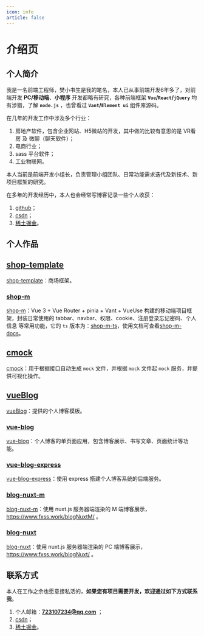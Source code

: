 ```yaml
---
icon: info
article: false
---
```


# 介绍页

## 个人简介

我是一名前端工程师，樊小书生是我的笔名，本人已从事前端开发6年多了，对前端开发 **PC/移动端**、**小程序** 开发都略有研究，各种前端框架 **`Vue`/`React`/`jQuery`** 均有涉猎，了解 **`node.js`** ，也曾看过 **`Vant`/`Element ui`** 组件库源码。

在几年的开发工作中涉及多个行业：

1. 房地产软件，包含企业网站、H5微站的开发，其中做的比较有意思的是 VR看房 及 微聊（聊天软件）；
2. 电商行业；
3. sass 平台软件；
4. 工业物联网。

本人当前是前端开发小组长，负责管理小组团队、日常功能需求迭代及新技术、新项目框架的研究。

在多年的开发经历中，本人也会经常写博客记录一些个人收获：

1. [github](https://github.com/fxss5201)；
2. [csdn](https://blog.csdn.net/fxss5201)；
3. [稀土掘金](https://juejin.cn/user/3702810892856808)。

## 个人作品

## [shop-template](https://github.com/shop-template)

[shop-template](https://github.com/shop-template)：商场框架。

### [shop-m](https://github.com/shop-template/shop-m)

[shop-m](https://github.com/shop-template/shop-m)：Vue 3 + Vue Router + pinia + Vant + VueUse 构建的移动端项目框架，封装日常使用的 tabbar、navbar、权限、cookie、注册登录忘记密码、个人信息 等常用功能，它的 `ts` 版本为：[shop-m-ts](https://github.com/shop-template/shop-m-ts)，使用文档可查看[shop-m-docs](https://shop-template.github.io/shop-m-docs/)。

<PageSwiper :list="[
  { name: 'shop-m 截图', img: 'https://vkceyugu.cdn.bspapp.com/VKCEYUGU-f80fb055-eaa7-4008-b0c3-05194e370800/2a007c24-6bad-4e19-a660-4d7ee3518faa.png' },
  { name: 'navbar 截图', img: 'https://vkceyugu.cdn.bspapp.com/VKCEYUGU-f80fb055-eaa7-4008-b0c3-05194e370800/51d34e8e-66b9-4d16-aad5-04801b7b636f.png' },
  { name: 'tabbar 截图', img: 'https://vkceyugu.cdn.bspapp.com/VKCEYUGU-f80fb055-eaa7-4008-b0c3-05194e370800/f170841a-3a7b-46bc-877c-66d45d360aea.png' },
  { name: '签字板 截图', img: 'https://vkceyugu.cdn.bspapp.com/VKCEYUGU-f80fb055-eaa7-4008-b0c3-05194e370800/637d3da8-6023-4318-9ed7-c3c30607fca9.png' },
]"></PageSwiper>

## [cmock](https://github.com/fxss5201/cmock)

[cmock](https://github.com/fxss5201/cmock)：用于根据接口自动生成 `mock` 文件，并根据 `mock` 文件起 `mock` 服务，并提供可视化操作。

<PageSwiper :list="[
  { name: 'cmock 服务截图', img: 'https://vkceyugu.cdn.bspapp.com/VKCEYUGU-f80fb055-eaa7-4008-b0c3-05194e370800/bf28f809-f6b7-462b-964e-7c0b12eec406.png' },
  { name: 'cmock 可视化截图', img: 'https://vkceyugu.cdn.bspapp.com/VKCEYUGU-f80fb055-eaa7-4008-b0c3-05194e370800/6f74d4f7-a729-4cd6-9ba6-8f332f2ff65c.png' },
]"></PageSwiper>

## [vueBlog](https://github.com/vueBlog)

[vueBlog](https://github.com/vueBlog)：提供的个人博客模板。

### [vue-blog](https://github.com/vueBlog/vue-blog)

[vue-blog](https://github.com/vueBlog/vue-blog)：个人博客的单页面应用，包含博客展示、书写文章、页面统计等功能。

<PageSwiper :list="[
  { name: 'vue-blog 截图', img: 'https://vkceyugu.cdn.bspapp.com/VKCEYUGU-f80fb055-eaa7-4008-b0c3-05194e370800/7cc19bec-4732-4398-be33-50b9ff89c54a.png' },
  { name: 'vue-blog 编辑截图', img: 'https://vkceyugu.cdn.bspapp.com/VKCEYUGU-f80fb055-eaa7-4008-b0c3-05194e370800/181d1d98-e9b3-47b9-b798-975922f21b25.png' },
  { name: 'vue-blog 管理中心截图', img: 'https://vkceyugu.cdn.bspapp.com/VKCEYUGU-f80fb055-eaa7-4008-b0c3-05194e370800/9e7420da-6501-47b0-a8b1-697a0160c9c4.png' },
]"></PageSwiper>

### [vue-blog-express](https://github.com/vueBlog/vue-blog-express)

[vue-blog-express](https://github.com/vueBlog/vue-blog-express)：使用 express 搭建个人博客系统的后端服务。

### [blog-nuxt-m](https://github.com/vueBlog/blog-nuxt-m)

[blog-nuxt-m](https://github.com/vueBlog/blog-nuxt-m)：使用 nuxt.js 服务器端渲染的 M 端博客展示，<https://www.fxss.work/blogNuxtM/> 。

<PageSwiper :list="[
  { name: 'blog-nuxt-m 截图', img: 'https://vkceyugu.cdn.bspapp.com/VKCEYUGU-f80fb055-eaa7-4008-b0c3-05194e370800/77c5e9f1-0653-440c-8993-fb53b65e2876.png' },
  { name: 'blog-nuxt-m 列表截图', img: 'https://vkceyugu.cdn.bspapp.com/VKCEYUGU-f80fb055-eaa7-4008-b0c3-05194e370800/f1c1e870-9802-48f1-b113-5d8e20179481.png' },
  { name: 'blog-nuxt-m 详情截图', img: 'https://vkceyugu.cdn.bspapp.com/VKCEYUGU-f80fb055-eaa7-4008-b0c3-05194e370800/50d5a13d-4240-41c1-9547-68c66a09c899.png' },
]"></PageSwiper>

### [blog-nuxt](https://github.com/vueBlog/blog-nuxt)

[blog-nuxt](https://github.com/vueBlog/blog-nuxt)：使用 nuxt.js 服务器端渲染的 PC 端博客展示，<https://www.fxss.work/blogNuxt/> 。

## 联系方式

本人在工作之余也愿意接私活的，**如果您有项目需要开发，欢迎通过如下方式联系我**。

1. 个人邮箱：**723107234@qq.com** ；
2. [csdn](https://blog.csdn.net/fxss5201)；
3. [稀土掘金](https://juejin.cn/user/3702810892856808)。
